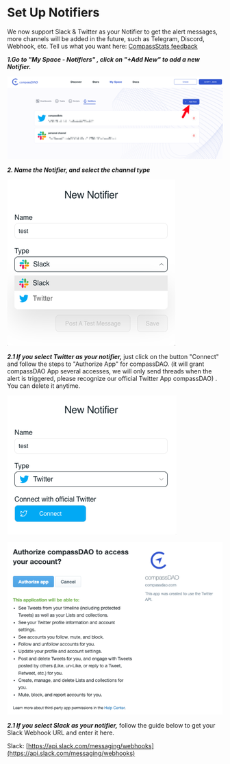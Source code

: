 # Set Up Notifiers

We now support Slack & Twitter as your Notifier to get the alert messages, more channels will be added in the future, such as Telegram, Discord, Webhook, etc. Tell us what you want here: [CompassStats feedback](https://forms.gle/FRWNXLsm4Ln27SSSA)

_**1.Go to "My Space - Notifiers"  , click on "+Add New" to add a new Notifier.**_

![](<../../../.gitbook/assets/image (2) (1) (2).png>)

_**2. Name the Notifier, and select the channel type**_

![](<../../../.gitbook/assets/image (2) (1) (1).png>)

_**2.1 If you select Twitter as your notifier,**_ just click on the button "Connect" and follow the steps to "Authorize App" for compassDAO. (it will grant compassDAO App several accesses, we will only send threads when the alert is triggered, please recognize our official Twitter App compassDAO) . You can delete it anytime.

![](<../../../.gitbook/assets/image (5) (1) (1).png>)

&#x20;

![](<../../../.gitbook/assets/image (4) (1) (1).png>)

_**2.1 If you select Slack as your notifier,**_ follow the guide below to get your Slack Webhook URL and enter it here.

Slack:  [https://api.slack.com/messaging/webhooks](https://api.slack.com/messaging/webhooks)









